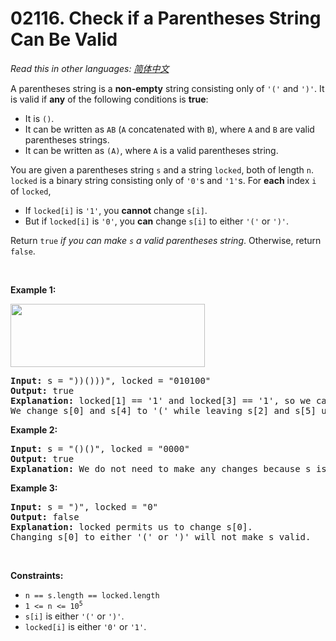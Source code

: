 # 02116. Check if a Parentheses String Can Be Valid

  _Read this in other languages:_
    [_简体中文_](README.zh-CN.md)

<p>A parentheses string is a <strong>non-empty</strong> string consisting only of <code>&#39;(&#39;</code> and <code>&#39;)&#39;</code>. It is valid if <strong>any</strong> of the following conditions is <strong>true</strong>:</p>

<ul>
	<li>It is <code>()</code>.</li>
	<li>It can be written as <code>AB</code> (<code>A</code> concatenated with <code>B</code>), where <code>A</code> and <code>B</code> are valid parentheses strings.</li>
	<li>It can be written as <code>(A)</code>, where <code>A</code> is a valid parentheses string.</li>
</ul>

<p>You are given a parentheses string <code>s</code> and a string <code>locked</code>, both of length <code>n</code>. <code>locked</code> is a binary string consisting only of <code>&#39;0&#39;</code>s and <code>&#39;1&#39;</code>s. For <strong>each</strong> index <code>i</code> of <code>locked</code>,</p>

<ul>
	<li>If <code>locked[i]</code> is <code>&#39;1&#39;</code>, you <strong>cannot</strong> change <code>s[i]</code>.</li>
	<li>But if <code>locked[i]</code> is <code>&#39;0&#39;</code>, you <strong>can</strong> change <code>s[i]</code> to either <code>&#39;(&#39;</code> or <code>&#39;)&#39;</code>.</li>
</ul>

<p>Return <code>true</code> <em>if you can make <code>s</code> a valid parentheses string</em>. Otherwise, return <code>false</code>.</p>

<p>&nbsp;</p>
<p><strong>Example 1:</strong></p>
<img alt="" src="https://assets.leetcode.com/uploads/2021/11/06/eg1.png" style="width: 311px; height: 101px;" />
<pre>
<strong>Input:</strong> s = &quot;))()))&quot;, locked = &quot;010100&quot;
<strong>Output:</strong> true
<strong>Explanation:</strong> locked[1] == &#39;1&#39; and locked[3] == &#39;1&#39;, so we cannot change s[1] or s[3].
We change s[0] and s[4] to &#39;(&#39; while leaving s[2] and s[5] unchanged to make s valid.</pre>

<p><strong>Example 2:</strong></p>

<pre>
<strong>Input:</strong> s = &quot;()()&quot;, locked = &quot;0000&quot;
<strong>Output:</strong> true
<strong>Explanation:</strong> We do not need to make any changes because s is already valid.
</pre>

<p><strong>Example 3:</strong></p>

<pre>
<strong>Input:</strong> s = &quot;)&quot;, locked = &quot;0&quot;
<strong>Output:</strong> false
<strong>Explanation:</strong> locked permits us to change s[0]. 
Changing s[0] to either &#39;(&#39; or &#39;)&#39; will not make s valid.
</pre>

<p>&nbsp;</p>
<p><strong>Constraints:</strong></p>

<ul>
	<li><code>n == s.length == locked.length</code></li>
	<li><code>1 &lt;= n &lt;= 10<sup>5</sup></code></li>
	<li><code>s[i]</code> is either <code>&#39;(&#39;</code> or <code>&#39;)&#39;</code>.</li>
	<li><code>locked[i]</code> is either <code>&#39;0&#39;</code> or <code>&#39;1&#39;</code>.</li>
</ul>

